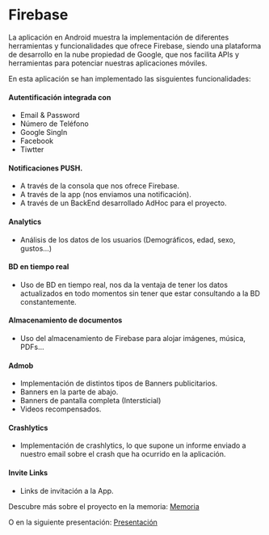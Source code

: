 # Firebase

La aplicación en Android muestra la implementación de diferentes herramientas y funcionalidades que ofrece Firebase, siendo una plataforma de desarrollo en la nube propiedad de Google, que nos facilita APIs y herramientas para potenciar nuestras aplicaciones móviles.

En esta aplicación se han implementado las sisguientes funcionalidades:

#### Autentificación integrada con
* Email & Password
* Número de Teléfono
* Google SingIn
* Facebook
* Tiwtter

#### Notificaciones PUSH.
* A través de la consola que nos ofrece Firebase.
* A través de la app (nos enviamos una notificación).
* A través de un BackEnd desarrollado AdHoc para el proyecto.

#### Analytics
* Análisis de los datos de los usuarios (Demográficos, edad, sexo, gustos...) 

#### BD en tiempo real
* Uso de BD en tiempo real, nos da la ventaja de tener los datos actualizados en todo momentos sin tener que estar consultando a la BD constantemente.

#### Almacenamiento de documentos
* Uso del almacenamiento de Firebase para alojar imágenes, música, PDFs...

#### Admob
* Implementación de distintos tipos de Banners publicitarios.
* Banners en la parte de abajo.
* Banners de pantalla completa (Intersticial)
* Videos recompensados.

#### Crashlytics
* Implementación de crashlytics, lo que supone un informe enviado a nuestro email sobre el crash que ha ocurrido en la aplicación.

#### Invite Links
* Links de invitación a la App.

Descubre más sobre el proyecto en la memoria: [Memoria](https://github.com/DrassApps/Firebase/blob/master/MemoriaFirebase.pdf)

O en la siguiente presentación: [Presentación](https://prezi.com/p/rb5hc6tknnaf/)
